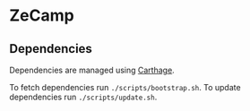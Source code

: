 # ZeCamp

## Dependencies

Dependencies are managed using [Carthage](https://github.com/Carthage/Carthage).

To fetch dependencies run `./scripts/bootstrap.sh`. To update dependencies run `./scripts/update.sh`.
